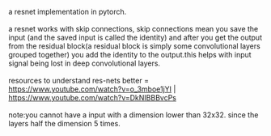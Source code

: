 a resnet implementation in pytorch.\
\
a resnet works with skip connections, skip connections mean you save the input (and the saved input is called the identity) and after you get the output from the residual block(a residual block is simply some convolutional layers grouped together) you add the identity to the output.this helps with input signal being lost in deep convolutional layers.\
\
resources to understand res-nets better = https://www.youtube.com/watch?v=o_3mboe1jYI | https://www.youtube.com/watch?v=DkNIBBBvcPs \
\
note:you cannot have a input with a dimension lower than 32x32. since the layers half the dimension 5 times.
